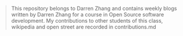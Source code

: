 
> This repository belongs to Darren Zhang and contains weekly blogs written by Darren Zhang
> for a course in Open Source software development.
> My contributions to other students of this class, wikipedia and open street are recorded in contributions.md

